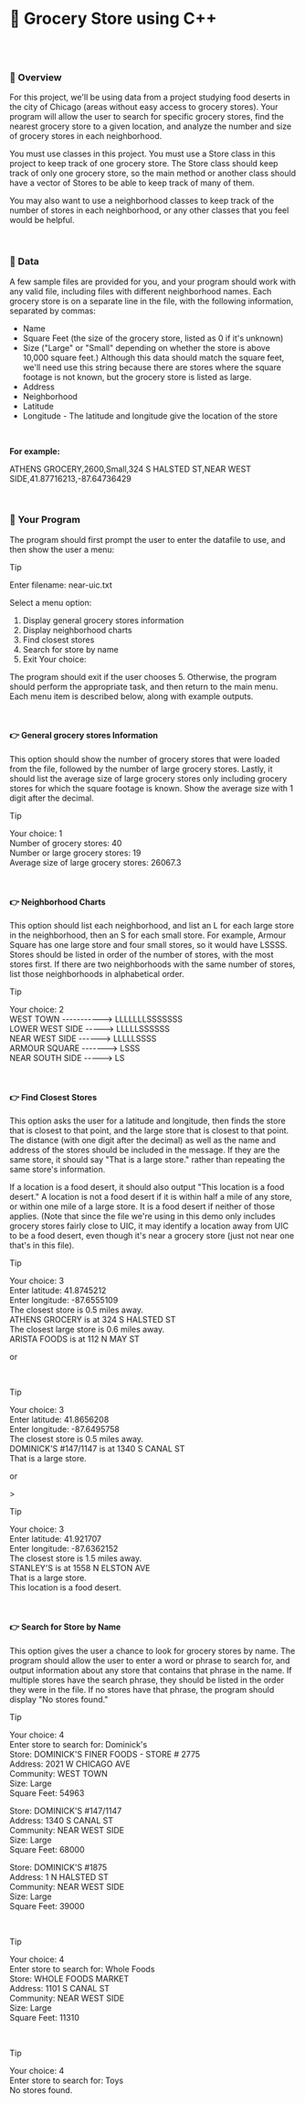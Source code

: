 # 🚀 Grocery Store using C++
<br>
<br>
<h3>💠 Overview</h3>
<p>For this project, we'll be using data from a project studying food deserts in the city of Chicago (areas without easy access to grocery stores). Your program will allow the user to search for specific grocery stores, find the nearest grocery store to a given location, and analyze the number and size of grocery stores in each neighborhood.</p>
<p>You must use classes in this project. You must use a Store class in this project to keep track of one grocery store. The Store class should keep track of only one grocery store, so the main method or another class should have a vector of Stores to be able to keep track of many of them. 
  
You may also want to use a neighborhood classes to keep track of the number of stores in each neighborhood, or any other classes that you feel would be helpful.</p>
<br>

<h3>💠 Data</h3>
<p>A few sample files are provided for you, and your program should work with any valid file, including files with different neighborhood names. Each grocery store is on a separate line in the file, with the following information, separated by commas:</p>
<ul>
  <li>Name</li>
  <li>Square Feet (the size of the grocery store, listed as 0 if it's unknown)</li>
  <li>Size ("Large" or "Small" depending on whether the store is above 10,000 square feet.) Although this data should match the square feet, we'll need use this string because there are stores where the square footage is not known, but the grocery store is listed as large.</li>
  <li>Address</li>
  <li>Neighborhood</li>
  <li>Latitude</li>
  <li>Longitude - The latitude and longitude give the location of the store</li>
</ul>
<br>
<p><b>For example:</b></p>
<p>ATHENS GROCERY,2600,Small,324 S HALSTED ST,NEAR WEST SIDE,41.87716213,-87.64736429</p>
<br>

<h3>💠 Your Program</h3>
<p>The program should first prompt the user to enter the datafile to use, and then show the user a menu:</p>

>[!TIP]
>Enter filename: near-uic.txt
>
>Select a menu option:
>   1. Display general grocery stores information
>   2. Display neighborhood charts
>   3. Find closest stores
>   4. Search for store by name
>   5. Exit
>Your choice:
<p>The program should exit if the user chooses 5. Otherwise, the program should perform the appropriate task, and then return to the main menu. Each menu item is described below, along with example outputs.</p>
<br>
<h4>👉 General grocery stores Information</h4>
<p>This option should show the number of grocery stores that were loaded from the file, followed by the number of large grocery stores. Lastly, it should list the average size of large grocery stores only including grocery stores for which the square footage is known. Show the average size with 1 digit after the decimal.</p>

>[!TIP]
>Your choice: 1<br>
>Number of grocery stores: 40<br>
>Number or large grocery stores: 19<br>
>Average size of large grocery stores: 26067.3<br>

<br>
<h4>👉 Neighborhood Charts</h4>
<p>This option should list each neighborhood, and list an L for each large store in the neighborhood, then an S for each small store. For example, Armour Square has one large store and four small stores, so it would have LSSSS. Stores should be listed in order of the number of stores, with the most stores first. If there are two neighborhoods with the same number of stores, list those neighborhoods in alphabetical order.</p>

>[!TIP]
>Your choice: 2<br>
>WEST TOWN -----------> LLLLLLLSSSSSSS<br>
>LOWER WEST SIDE -----> LLLLLSSSSSS<br>
>NEAR WEST SIDE ------> LLLLLSSSS<br>
>ARMOUR SQUARE -------> LSSS<br>
>NEAR SOUTH SIDE -----> LS<br>

<br>
<h4>👉 Find Closest Stores</h4>
<p>This option asks the user for a latitude and longitude, then finds the store that is closest to that point, and the large store that is closest to that point. The distance (with one digit after the decimal) as well as the name and address of the stores should be included in the message. If they are the same store, it should say "That is a large store." rather than repeating the same store's information. 

If a location is a food desert, it should also output "This location is a food desert." A location is not a food desert if it is within half a mile of any store, or within one mile of a large store. It is a food desert if neither of those applies. (Note that since the file we're using in this demo only includes grocery stores fairly close to UIC, it may identify a location away from UIC to be a food desert, even though it's near a grocery store (just not near one that's in this file).</p>

>[!TIP]
>Your choice: 3<br>
>Enter latitude: 41.8745212 <br>
>Enter longitude: -87.6555109<br>
>The closest store is 0.5 miles away.<br>
>  ATHENS GROCERY is at 324 S HALSTED ST<br>
>The closest large store is 0.6 miles away.<br>
>  ARISTA FOODS is at 112 N MAY ST<br>
<p>or</p>
<br>

>[!TIP]
>Your choice: 3<br>
>Enter latitude: 41.8656208<br>
>Enter longitude: -87.6495758<br>
>The closest store is 0.5 miles away.<br>
>  DOMINICK'S #147/1147 is at 1340 S CANAL ST<br>
>That is a large store.<br>
<p>or</p>
><br>

>[!TIP]
>Your choice: 3<br>
>Enter latitude: 41.921707<br>
>Enter longitude: -87.6362152<br>
>The closest store is 1.5 miles away.<br>
>  STANLEY'S is at 1558 N ELSTON AVE<br>
>That is a large store.<br>
>This location is a food desert.<br>

<br>
<h4>👉 Search for Store by Name</h4>
<p>This option gives the user a chance to look for grocery stores by name. The program should allow the user to enter a word or phrase to search for, and output information about any store that contains that phrase in the name. If multiple stores have the search phrase, they should be listed in the order they were in the file. If no stores have that phrase, the program should display "No stores found."</p>

>[!TIP]
>Your choice: 4<br>
>Enter store to search for: Dominick's<br>
>Store: DOMINICK'S FINER FOODS - STORE # 2775<br>
>Address: 2021 W CHICAGO AVE<br>
>Community: WEST TOWN<br>
>Size: Large<br>
>Square Feet: 54963<br>
>
>Store: DOMINICK'S #147/1147<br>
>Address: 1340 S CANAL ST<br>
>Community: NEAR WEST SIDE<br>
>Size: Large<br>
>Square Feet: 68000<br>
>
>Store: DOMINICK'S #1875<br>
>Address: 1 N HALSTED ST<br>
>Community: NEAR WEST SIDE<br>
>Size: Large<br>
>Square Feet: 39000<br>
<br>

>[!TIP]
>Your choice: 4<br>
>Enter store to search for: Whole Foods<br>
>Store: WHOLE FOODS MARKET<br>
>Address: 1101 S CANAL ST<br>
>Community: NEAR WEST SIDE<br>
>Size: Large<br>
>Square Feet: 11310<br>
<br>

>[!TIP]
>Your choice: 4<br>
>Enter store to search for: Toys<br>
>No stores found.<br>




